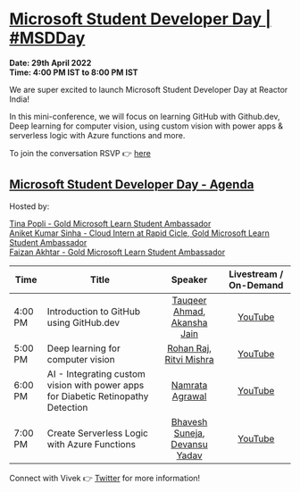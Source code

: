 # [Microsoft Student Developer Day | #MSDDay](https://www.meetup.com/microsoft-reactor-bengaluru/events/285075106/)

**Date: 29th April 2022 </br>
Time: 4:00 PM IST to 8:00 PM IST**

We are super excited to launch Microsoft Student Developer Day at Reactor India!

In this mini-conference, we will focus on learning GitHub with Github.dev, Deep learning for computer vision, using custom vision with power apps & serverless logic with Azure functions and more.

To join the conversation RSVP :point_right: [here](https://www.meetup.com/microsoft-reactor-bengaluru/events/285075106/)

## [Microsoft Student Developer Day - Agenda](https://www.meetup.com/microsoft-reactor-bengaluru/events/285075106/)

Hosted by: 

[Tina Popli - Gold Microsoft Learn Student Ambassador](https://www.linkedin.com/in/tina-popli-025a891b4/) <br/>
[Aniket Kumar Sinha - Cloud Intern at Rapid Cicle, Gold Microsoft Learn Student Ambassador](https://linktr.ee/aniketkumarsinha) <br/>
[Faizan Akhtar - Gold Microsoft Learn Student Ambassador](https://www.linkedin.com/in/akhtar-faizan/)

|     Time     |    Title   | Speaker | Livestream / On-Demand | 
|     ---    | ---          | :---:     | :---: |
| 4:00 PM   |  Introduction to GitHub using GitHub.dev | [Tauqeer Ahmad](https://www.linkedin.com/in/tauqeerahmad5201/), [Akansha Jain](https://linktr.ee/akansha1611) | [YouTube](https://aka.ms/MSDDay-29thApril) |
| 5:00 PM   | Deep learning for computer vision |  [Rohan Raj](https://www.linkedin.com/in/rohan-raj-01631716b/), [Ritvi Mishra](https://www.linkedin.com/in/ritvimishra/) | [YouTube](https://aka.ms/MSDDay-29thApril) |
| 6:00 PM   | AI - Integrating custom vision with power apps for Diabetic Retinopathy Detection |  [Namrata Agrawal](https://www.linkedin.com/in/namrata-agrawal-/) | [YouTube](https://aka.ms/MSDDay-29thApril) |
| 7:00 PM   | Create Serverless Logic with Azure Functions | [Bhavesh Suneja](https://www.linkedin.com/in/bhaveshsuneja/), [Devansu Yadav](https://linktr.ee/DevansuYadav) | [YouTube](https://aka.ms/MSDDay-29thApril) |

Connect with Vivek 👉 [Twitter](https://twitter.com/vivek_sridhar) for more information!
